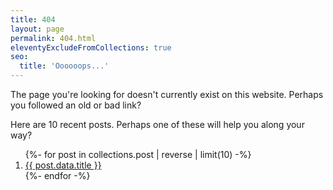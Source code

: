 ```yaml
---
title: 404
layout: page
permalink: 404.html
eleventyExcludeFromCollections: true
seo:
  title: 'Oooooops...'
---
```


The page you're looking for doesn't currently exist on this website. Perhaps you followed an old or bad link?

Here are 10 recent posts. Perhaps one of these will help you along your way?

<ol class="pt-4">
{%- for post in collections.post | reverse | limit(10) -%}
  <li><a class="underline" href="{{ post.url }}">{{ post.data.title }}</a></li>
{%- endfor -%}
</ol>
